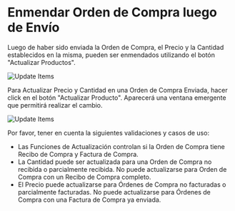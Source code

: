 <!-- add-breadcrumbs -->
# Enmendar Orden de Compra luego de Envío
Luego de haber sido enviada la Orden de Compra, el Precio y la Cantidad establecidos en la misma, pueden ser enmendados utilizando el botón "Actualizar Productos". 

<img alt="Update Items" class="screenshot" src="{{docs_base_url}}/assets/img/articles/po-update-items.png">

Para Actualizar Precio y Cantidad en una Orden de Compra Enviada, hacer click en el botón "Actualizar Producto". Aparecerá una ventana emergente que permitirá realizar el cambio. 

<img alt="Update Items" class="screenshot" src="{{docs_base_url}}/assets/img/articles/po-update-items-rate-and-qty.gif">

Por favor, tener en cuenta la siguientes validaciones y casos de uso: 

- Las Funciones de Actualización controlan si la Orden de Compra tiene Recibo de Compra y Factura de Compra. 
- La Cantidad puede ser actualizada para una Orden de Compra no recibida o parcialmente recibida. No puede actualizarse para Orden de Compra con un Recibo de Compra completo. 
- El Precio puede actualizarse para Órdenes de Compra no facturadas o parcialmente facturadas. No puede actualizarse para Órdenes de Compra con una Factura de Compra ya enviada. 
<!--stackedit_data:
eyJoaXN0b3J5IjpbMTk3Njc0ODYzXX0=
-->